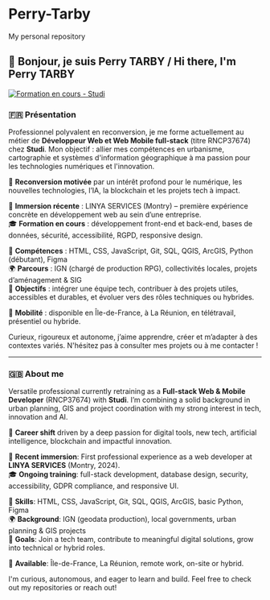 # Perry-Tarby
My personal repository
## 👋 Bonjour, je suis Perry TARBY / Hi there, I'm Perry TARBY

[![Formation en cours - Studi](https://img.shields.io/badge/Formation%20en%20cours-Studi-blue)](https://studi.fr)

### 🇫🇷 Présentation

Professionnel polyvalent en reconversion, je me forme actuellement au métier de **Développeur Web et Web Mobile full-stack** (titre RNCP37674) chez **Studi**. Mon objectif : allier mes compétences en urbanisme, cartographie et systèmes d'information géographique à ma passion pour les technologies numériques et l'innovation.

🔁 **Reconversion motivée** par un intérêt profond pour le numérique, les nouvelles technologies, l’IA, la blockchain et les projets tech à impact.  

💼 **Immersion récente** : LINYA SERVICES (Montry) – première expérience concrète en développement web au sein d’une entreprise.  
🎓 **Formation en cours** : développement front-end et back-end, bases de données, sécurité, accessibilité, RGPD, responsive design.  

🔧 **Compétences** : HTML, CSS, JavaScript, Git, SQL, QGIS, ArcGIS, Python (débutant), Figma  
🌍 **Parcours** : IGN (chargé de production RPG), collectivités locales, projets d’aménagement & SIG  
🎯 **Objectifs** : intégrer une équipe tech, contribuer à des projets utiles, accessibles et durables, et évoluer vers des rôles techniques ou hybrides.

📍 **Mobilité** : disponible en Île-de-France, à La Réunion, en télétravail, présentiel ou hybride.

Curieux, rigoureux et autonome, j’aime apprendre, créer et m’adapter à des contextes variés. N'hésitez pas à consulter mes projets ou à me contacter !

---

### 🇬🇧 About me

Versatile professional currently retraining as a **Full-stack Web & Mobile Developer** (RNCP37674) with **Studi**. I’m combining a solid background in urban planning, GIS and project coordination with my strong interest in tech, innovation and AI.

🔁 **Career shift** driven by a deep passion for digital tools, new tech, artificial intelligence, blockchain and impactful innovation.  

💼 **Recent immersion**: First professional experience as a web developer at **LINYA SERVICES** (Montry, 2024).  
🎓 **Ongoing training**: full-stack development, database design, security, accessibility, GDPR compliance, and responsive UI.  

🔧 **Skills**: HTML, CSS, JavaScript, Git, SQL, QGIS, ArcGIS, basic Python, Figma  
🌍 **Background**: IGN (geodata production), local governments, urban planning & GIS projects  
🎯 **Goals**: Join a tech team, contribute to meaningful digital solutions, grow into technical or hybrid roles.

📍 **Available**: Île-de-France, La Réunion, remote work, on-site or hybrid.

I'm curious, autonomous, and eager to learn and build. Feel free to check out my repositories or reach out!

